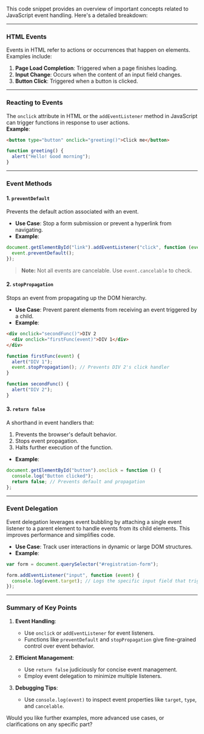 This code snippet provides an overview of important concepts related to JavaScript event handling. Here's a detailed breakdown:

---

### **HTML Events**
Events in HTML refer to actions or occurrences that happen on elements. Examples include:
1. **Page Load Completion**: Triggered when a page finishes loading.
2. **Input Change**: Occurs when the content of an input field changes.
3. **Button Click**: Triggered when a button is clicked.

---

### **Reacting to Events**
The `onclick` attribute in HTML or the `addEventListener` method in JavaScript can trigger functions in response to user actions.  
**Example**:
```html
<button type="button" onclick="greeting()">Click me</button>
```
```javascript
function greeting() {
  alert("Hello! Good morning");
}
```

---

### **Event Methods**

#### 1. **`preventDefault`**
Prevents the default action associated with an event.  
- **Use Case**: Stop a form submission or prevent a hyperlink from navigating.
- **Example**:
```javascript
document.getElementById("link").addEventListener("click", function (event) {
  event.preventDefault();
});
```
> **Note:** Not all events are cancelable. Use `event.cancelable` to check.

#### 2. **`stopPropagation`**
Stops an event from propagating up the DOM hierarchy.  
- **Use Case**: Prevent parent elements from receiving an event triggered by a child.  
- **Example**:
```html
<div onclick="secondFunc()">DIV 2
  <div onclick="firstFunc(event)">DIV 1</div>
</div>
```
```javascript
function firstFunc(event) {
  alert("DIV 1");
  event.stopPropagation(); // Prevents DIV 2's click handler
}

function secondFunc() {
  alert("DIV 2");
}
```

#### 3. **`return false`**
A shorthand in event handlers that:
1. Prevents the browser's default behavior.
2. Stops event propagation.
3. Halts further execution of the function.
- **Example**:
```javascript
document.getElementById("button").onclick = function () {
  console.log("Button clicked");
  return false; // Prevents default and propagation
};
```

---

### **Event Delegation**
Event delegation leverages event bubbling by attaching a single event listener to a parent element to handle events from its child elements. This improves performance and simplifies code.  
- **Use Case**: Track user interactions in dynamic or large DOM structures.
- **Example**:
```javascript
var form = document.querySelector("#registration-form");

form.addEventListener("input", function (event) {
  console.log(event.target); // Logs the specific input field that triggered the event
});
```

---

### **Summary of Key Points**
1. **Event Handling**:
   - Use `onclick` or `addEventListener` for event listeners.
   - Functions like `preventDefault` and `stopPropagation` give fine-grained control over event behavior.

2. **Efficient Management**:
   - Use `return false` judiciously for concise event management.
   - Employ event delegation to minimize multiple listeners.

3. **Debugging Tips**:
   - Use `console.log(event)` to inspect event properties like `target`, `type`, and `cancelable`.

Would you like further examples, more advanced use cases, or clarifications on any specific part?